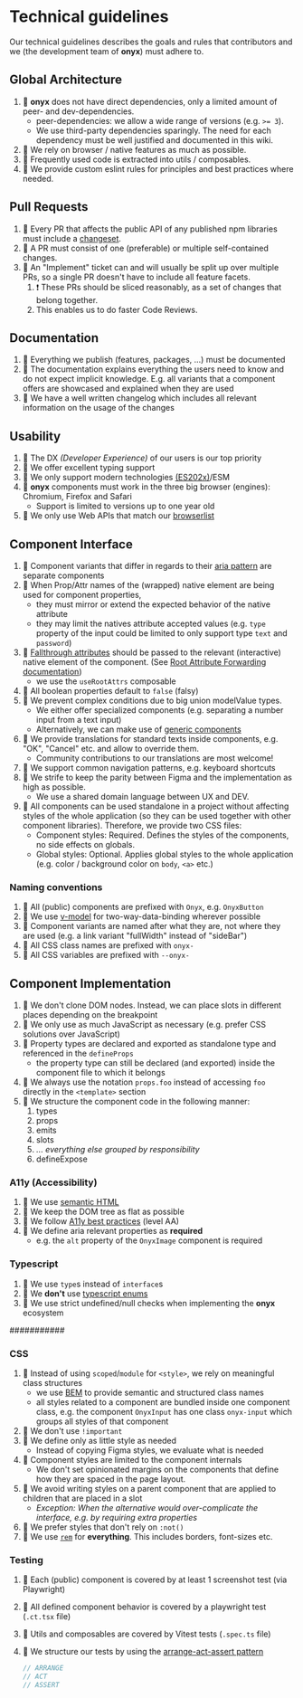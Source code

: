 # Technical guidelines

Our technical guidelines describes the goals and rules that contributors and we (the development team of **onyx**) must adhere to.

## Global Architecture

1. 📜 **onyx** does not have direct dependencies, only a limited amount of peer- and dev-dependencies.
   - peer-dependencies: we allow a wide range of versions (e.g. `>= 3`).
   - We use third-party dependencies sparingly. The need for each dependency must be well justified and documented in this wiki.
2. 📜 We rely on browser / native features as much as possible.
3. 📜 Frequently used code is extracted into utils / composables.
4. 📜 We provide custom eslint rules for principles and best practices where needed.

## Pull Requests

1. 📜 Every PR that affects the public API of any published npm libraries must include a [changeset](https://github.com/changesets/changesets).
2. 📜 A PR must consist of one (preferable) or multiple self-contained changes.
3. 📜 An "Implement" ticket can and will usually be split up over multiple PRs, so a single PR doesn't have to include all feature facets.
   1. ❗️ These PRs should be sliced reasonably, as a set of changes that belong together.
   2. This enables us to do faster Code Reviews.

## Documentation

1. 📜 Everything we publish (features, packages, ...) must be documented
2. 📜 The documentation explains everything the users need to know and do not expect implicit knowledge. E.g. all variants that a component offers are showcased and explained when they are used
3. 📜 We have a well written changelog which includes all relevant information on the usage of the changes

## Usability

1. 📜 The DX _(Developer Experience)_ of our users is our top priority
2. 📜 We offer excellent typing support
3. 📜 We only support modern technologies [(ES202x)](https://tc39.es/ecma262/)/ESM
4. 📜 **onyx** components must work in the three big browser (engines): Chromium, Firefox and Safari
   - Support is limited to versions up to one year old
5. 📜 We only use Web APIs that match our [browserlist](https://onyx.schwarz/development/#browser-support)

## Component Interface

1. 📜 Component variants that differ in regards to their [aria pattern](https://www.w3.org/WAI/ARIA/apg/patterns) are separate components
1. 📜 When Prop/Attr names of the (wrapped) native element are being used for component properties,
   - they must mirror or extend the expected behavior of the native attribute
   - they may limit the natives attribute accepted values (e.g. `type` property of the input could be limited to only support type `text` and `password`)
1. 📜 [Fallthrough attributes](https://vuejs.org/guide/components/attrs.html) should be passed to the relevant (interactive) native element of the component. (See [Root Attribute Forwarding documentation](https://onyx.schwarz/principles/contributing/patterns.html#root-attribute-forwarding))
   - we use the `useRootAttrs` composable
1. 📜 All boolean properties default to `false` (falsy)
1. 📜 We prevent complex conditions due to big union modelValue types.
   - We either offer specialized components (e.g. separating a number input from a text input)
   - Alternatively, we can make use of [generic components](https://vuejs.org/api/sfc-script-setup.html#generics)
1. 📜 We provide translations for standard texts inside components, e.g. "OK", "Cancel" etc. and allow to override them.
   - Community contributions to our translations are most welcome!
1. 📜 We support common navigation patterns, e.g. keyboard shortcuts
1. 📜 We strife to keep the parity between Figma and the implementation as high as possible.
   - We use a shared domain language between UX and DEV.
1. 📜 All components can be used standalone in a project without affecting styles of the whole application (so they can be used together with other component libraries). Therefore, we provide two CSS files:
   - Component styles: Required. Defines the styles of the components, no side effects on globals.
   - Global styles: Optional. Applies global styles to the whole application (e.g. color / background color on `body`, `<a>` etc.)

### Naming conventions

1. 📜 All (public) components are prefixed with `Onyx`, e.g. `OnyxButton`
2. 📜 We use [v-model](https://vuejs.org/guide/components/v-model.html) for two-way-data-binding wherever possible
3. 📜 Component variants are named after what they are, not where they are used (e.g. a link variant "fullWidth" instead of "sideBar")
4. 📜 All CSS class names are prefixed with `onyx-`
5. 📜 All CSS variables are prefixed with `--onyx-`

## Component Implementation

1. 📜 We don't clone DOM nodes. Instead, we can place slots in different places depending on the breakpoint
2. 📜 We only use as much JavaScript as necessary (e.g. prefer CSS solutions over JavaScript)
3. 📜 Property types are declared and exported as standalone type and referenced in the `defineProps`
   - the property type can still be declared (and exported) inside the component file to which it belongs
4. 📜 We always use the notation `props.foo` instead of accessing `foo` directly in the `<template>` section
5. 📜 We structure the component code in the following manner:
   1. types
   2. props
   3. emits
   4. slots
   5. _... everything else grouped by responsibility_
   6. defineExpose

### A11y (Accessibility)

1. 📜 We use [semantic HTML](https://developer.mozilla.org/en-US/docs/Web/HTML/Element)
2. 📜 We keep the DOM tree as flat as possible
3. 📜 We follow [A11y best practices](https://www.w3.org/WAI/fundamentals/accessibility-principles/) (level AA)
4. 📜 We define aria relevant properties as **required**
   - e.g. the `alt` property of the `OnyxImage` component is required

### Typescript

1. 📜 We use `type`s instead of `interface`s
2. 📜 We **don't** use [typescript enums](https://www.typescriptlang.org/docs/handbook/enums.html)
3. 📜 We use strict undefined/null checks when implementing the **onyx** ecosystem

###########

### CSS

1. 📜 Instead of using `scoped`/`module` for `<style>`, we rely on meaningful class structures
   - we use [BEM](https://getbem.com/naming/) to provide semantic and structured class names
   - all styles related to a component are bundled inside one component class,
     e.g. the component `OnyxInput` has one class `onyx-input` which groups all styles of that component
2. 📜 We don't use `!important`
3. 📜 We define only as little style as needed
   - Instead of copying Figma styles, we evaluate what is needed
4. 📜 Component styles are limited to the component internals
   - We don't set opinionated margins on the components that define how they are spaced in the page layout.
5. 📜 We avoid writing styles on a parent component that are applied to children that are placed in a slot
   - _Exception: When the alternative would over-complicate the interface, e.g. by requiring extra properties_
6. 📜 We prefer styles that don't rely on `:not()`
7. 📜 We use [`rem`](https://developer.mozilla.org/en-US/docs/Web/CSS/length#rem) for **everything**. This includes borders, font-sizes etc.

### Testing

1. 📜 Each (public) component is covered by at least 1 screenshot test (via Playwright)
2. 📜 All defined component behavior is covered by a playwright test (`.ct.tsx` file)
3. 📜 Utils and composables are covered by Vitest tests (`.spec.ts` file)
4. 📜 We structure our tests by using the [arrange-act-assert pattern](https://automationpanda.com/2020/07/07/arrange-act-assert-a-pattern-for-writing-good-tests/)<br>

   ```ts
   // ARRANGE
   // ACT
   // ASSERT
   ```
